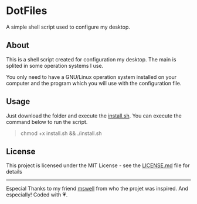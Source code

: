 # DotFiles
A simple shell script used to configure my desktop.

## About
This is a shell script created for configuration my desktop. The main is splited in some operation systems I use.

You only need to have a GNU/Linux operation system installed on your computer and the program which you will use with the configuration file.

## Usage
Just download the folder and execute the [install.sh](install.sh). You can execute the command below to run the script.


> chmod +x install.sh && ./install.sh

## License
This project is licensed under the MIT License - see the [LICENSE.md](LICENSE.md) file for details

---
Especial Thanks to my friend [mswell](www.github.com/mswell) from who the projet was inspired. And especially! Coded with :heartpulse:.